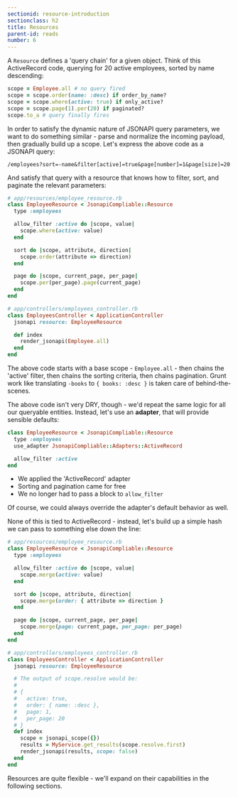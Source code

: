 ```yaml
---
sectionid: resource-introduction
sectionclass: h2
title: Resources
parent-id: reads
number: 6
---
```


A `Resource` defines a 'query chain' for a given object. Think of this
ActiveRecord code, querying for 20 active employees, sorted by name
descending:

```ruby
scope = Employee.all # no query fired
scope = scope.order(name: :desc) if order_by_name?
scope = scope.where(active: true) if only_active?
scope = scope.page(1).per(20) if paginated?
scope.to_a # query finally fires
```

In order to satisfy the dynamic nature of JSONAPI query parameters, we
want to do something similar - parse and normalize the incoming payload,
then gradually build up a scope. Let's express the above code as a
JSONAPI query:

```
/employees?sort=-name&filter[active]=true&page[number]=1&page[size]=20
```

And satisfy that query with a resource that knows how to filter, sort,
and paginate the relevant parameters:

```ruby
# app/resources/employee_resource.rb
class EmployeeResource < JsonapiCompliable::Resource
  type :employees

  allow_filter :active do |scope, value|
    scope.where(active: value)
  end

  sort do |scope, attribute, direction|
    scope.order(attribute => direction)
  end

  page do |scope, current_page, per_page|
    scope.per(per_page).page(current_page)
  end
end

# app/controllers/employees_controller.rb
class EmployeesController < ApplicationController
  jsonapi resource: EmployeeResource

  def index
    render_jsonapi(Employee.all)
  end
end
```

The above code starts with a base scope - `Employee.all` - then chains the
'active' filter, then chains the sorting criteria, then chains
pagination. Grunt work like
translating `-books` to `{ books: :desc }` is taken care of
behind-the-scenes.

The above code isn't very DRY, though - we'd repeat the same logic for
all our queryable entities. Instead, let's use an **adapter**, that will
provide sensible defaults:

```ruby
class EmployeeResource < JsonapiCompliable::Resource
  type :employees
  use_adapter JsonapiCompliable::Adapters::ActiveRecord

  allow_filter :active
end
```

* We applied the 'ActiveRecord' adapter
* Sorting and pagination came for free
* We no longer had to pass a block to `allow_filter`

Of course, we could always override the adapter's default behavior as well.

None of this is tied to ActiveRecord - instead, let's build up a simple
hash we can pass to something else down the line:

```ruby
# app/resources/employee_resource.rb
class EmployeeResource < JsonapiCompliable::Resource
  type :employees

  allow_filter :active do |scope, value|
    scope.merge(active: value)
  end

  sort do |scope, attribute, direction|
    scope.merge(order: { attribute => direction }
  end

  page do |scope, current_page, per_page|
    scope.merge(page: current_page, per_page: per_page)
  end
end

# app/controllers/employees_controller.rb
class EmployeesController < ApplicationController
  jsonapi resource: EmployeeResource

  # The output of scope.resolve would be:
  #
  # {
  #   active: true,
  #   order: { name: :desc },
  #   page: 1,
  #   per_page: 20
  # }
  def index
    scope = jsonapi_scope({})
    results = MyService.get_results(scope.resolve.first)
    render_jsonapi(results, scope: false)
  end
end
```

Resources are quite flexible - we'll expand on their capabilities in the
following sections.
